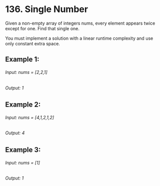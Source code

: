 # 136. Single Number

Given a non-empty array of integers nums, every element appears twice except for one. Find that single one.

You must implement a solution with a linear runtime complexity and use only constant extra space.

 

## Example 1:

###### Input: nums = [2,2,1]

###### Output: 1

## Example 2:

###### Input: nums = [4,1,2,1,2]

###### Output: 4

## Example 3:

###### Input: nums = [1]

###### Output: 1
